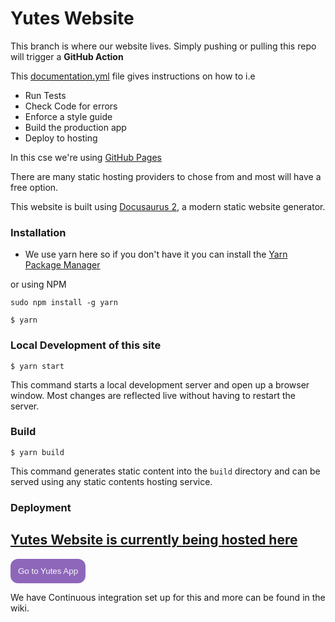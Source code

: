 # Yutes Website

This branch is where our website lives. Simply pushing or pulling this repo will trigger a **GitHub Action**

This [documentation.yml](.github/workflows/documentation.yml) file gives instructions on how to i.e

  - Run Tests
  - Check Code for errors
  - Enforce a style guide
  - Build the production app
  - Deploy to hosting

In this cse we're using [GitHub Pages](https://pages.github.com/)

There are many static hosting providers to chose from and most will have a free option. 


This website is built using [Docusaurus 2](https://v2.docusaurus.io/), a modern static website generator.


### Installation

- We use yarn here so if you don't have it you can install the  [Yarn Package Manager](https://yarnpkg.org)

or using NPM

`
sudo npm install -g yarn
`

```
$ yarn
```

### Local Development of this site

```
$ yarn start
```

This command starts a local development server and open up a browser window. Most changes are reflected live without having to restart the server.

### Build

```
$ yarn build
```

This command generates static content into the `build` directory and can be served using any static contents hosting service.

### Deployment


## [Yutes Website is currently being hosted here](https://patkellydesigns.github.io/ria-yutes/)
 
<button onclick="https://patkellydesigns.github.io/ria-yutes/">
Go to Yutes App
</button>

We have Continuous integration set up for this and more can be found in the wiki.


<style>
button {
    color:#f9f9f9;
    border:none;
    border-radius:12px;
    background-color:#8e67ba;
    padding:12px;
}
</style>
